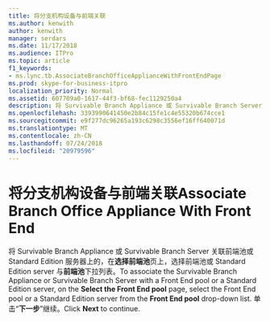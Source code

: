 ```yaml
---
title: 将分支机构设备与前端关联
ms.author: kenwith
author: kenwith
manager: serdars
ms.date: 11/17/2018
ms.audience: ITPro
ms.topic: article
f1_keywords:
- ms.lync.tb.AssociateBranchOfficeApplianceWithFrontEndPage
ms.prod: skype-for-business-itpro
localization_priority: Normal
ms.assetid: 607709a0-1617-44f3-bf68-fec1129250a4
description: 将 Survivable Branch Appliance 或 Survivable Branch Server 关联前端池或 Standard Edition server，在选择前端池页上，从前端池下拉列表中选择前端池或 Standard Edition server。 单击“下一步”继续。
ms.openlocfilehash: 3393990641450e2b84c15fe1c4e55320b674cce1
ms.sourcegitcommit: e9f277dc96265a193c6298c3556ef16ff640071d
ms.translationtype: MT
ms.contentlocale: zh-CN
ms.lasthandoff: 07/24/2018
ms.locfileid: "20979596"
---
```

# <a name="associate-branch-office-appliance-with-front-end"></a><span data-ttu-id="aa261-104">将分支机构设备与前端关联</span><span class="sxs-lookup"><span data-stu-id="aa261-104">Associate Branch Office Appliance With Front End</span></span>
 
<span data-ttu-id="aa261-105">将 Survivable Branch Appliance 或 Survivable Branch Server 关联前端池或 Standard Edition 服务器上的，在**选择前端池**页上，选择前端池或 Standard Edition server 与**前端池**下拉列表。</span><span class="sxs-lookup"><span data-stu-id="aa261-105">To associate the Survivable Branch Appliance or Survivable Branch Server with a Front End pool or a Standard Edition server, on the **Select the Front End pool** page, select the Front End pool or a Standard Edition server from the **Front End pool** drop-down list.</span></span> <span data-ttu-id="aa261-106">单击“**下一步**”继续。</span><span class="sxs-lookup"><span data-stu-id="aa261-106">Click **Next** to continue.</span></span>
  

